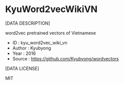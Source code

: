 # KyuWord2vecWikiVN

[DATA DESCRIPTION]

word2vec pretrained vectors of Vietnamese

* ID     : kyu_word2vec_wiki_vn
* Author : Kyubyong
* Year   : 2016
* Source : https://github.com/Kyubyong/wordvectors

[DATA LICENSE]

MIT
